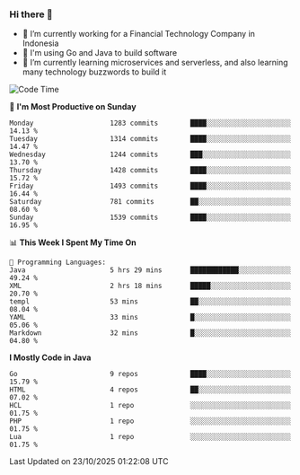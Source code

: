 ### Hi there 👋

<!--
**mazzama/mazzama** is a ✨ _special_ ✨ repository because its `README.md` (this file) appears on your GitHub profile.

Here are some ideas to get you started:

- 🔭 I’m currently working on ...
- 🌱 I’m currently learning ...
- 👯 I’m looking to collaborate on ...
- 🤔 I’m looking for help with ...
- 💬 Ask me about ...
- 📫 How to reach me: ...
- 😄 Pronouns: ...
- ⚡ Fun fact: ...
-->

- 🔭 I’m currently working for a Financial Technology Company in Indonesia
- :gun: I'm using Go and Java to build software
- 🌱 I’m currently learning microservices and serverless, and also learning many technology buzzwords to build it

<!--START_SECTION:waka-->
![Code Time](http://img.shields.io/badge/Code%20Time-4%2C408%20hrs%2017%20mins-blue)

📅 **I'm Most Productive on Sunday** 

```text
Monday                   1283 commits        ████░░░░░░░░░░░░░░░░░░░░░   14.13 % 
Tuesday                  1314 commits        ████░░░░░░░░░░░░░░░░░░░░░   14.47 % 
Wednesday                1244 commits        ███░░░░░░░░░░░░░░░░░░░░░░   13.70 % 
Thursday                 1428 commits        ████░░░░░░░░░░░░░░░░░░░░░   15.72 % 
Friday                   1493 commits        ████░░░░░░░░░░░░░░░░░░░░░   16.44 % 
Saturday                 781 commits         ██░░░░░░░░░░░░░░░░░░░░░░░   08.60 % 
Sunday                   1539 commits        ████░░░░░░░░░░░░░░░░░░░░░   16.95 % 
```


📊 **This Week I Spent My Time On** 

```text
💬 Programming Languages: 
Java                     5 hrs 29 mins       ████████████░░░░░░░░░░░░░   49.24 % 
XML                      2 hrs 18 mins       █████░░░░░░░░░░░░░░░░░░░░   20.70 % 
templ                    53 mins             ██░░░░░░░░░░░░░░░░░░░░░░░   08.04 % 
YAML                     33 mins             █░░░░░░░░░░░░░░░░░░░░░░░░   05.06 % 
Markdown                 32 mins             █░░░░░░░░░░░░░░░░░░░░░░░░   04.80 % 
```

**I Mostly Code in Java** 

```text
Go                       9 repos             ████░░░░░░░░░░░░░░░░░░░░░   15.79 % 
HTML                     4 repos             ██░░░░░░░░░░░░░░░░░░░░░░░   07.02 % 
HCL                      1 repo              ░░░░░░░░░░░░░░░░░░░░░░░░░   01.75 % 
PHP                      1 repo              ░░░░░░░░░░░░░░░░░░░░░░░░░   01.75 % 
Lua                      1 repo              ░░░░░░░░░░░░░░░░░░░░░░░░░   01.75 % 
```




 Last Updated on 23/10/2025 01:22:08 UTC
<!--END_SECTION:waka-->
